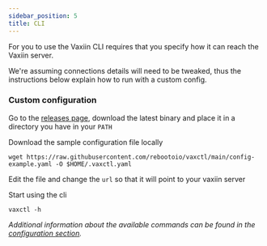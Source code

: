 ```yaml
---
sidebar_position: 5
title: CLI
---
```


For you to use the Vaxiin CLI requires that you specify how it can reach the Vaxiin server.

We're assuming connections details will need to be tweaked, thus the instructions below explain how to run with a custom config.

### Custom configuration
Go to the [releases page](https://github.com/rebootoio/vaxctl/releases), download the latest binary and place it in a directory you have in your `PATH`

Download the sample configuration file locally
```
wget https://raw.githubusercontent.com/rebootoio/vaxctl/main/config-example.yaml -O $HOME/.vaxctl.yaml
```
Edit the file and change the `url` so that it will  point to your vaxiin server

Start using the cli
```
vaxctl -h
```
_Additional information about the available commands can be found in the [configuration section](../cli-reference/overview)._
